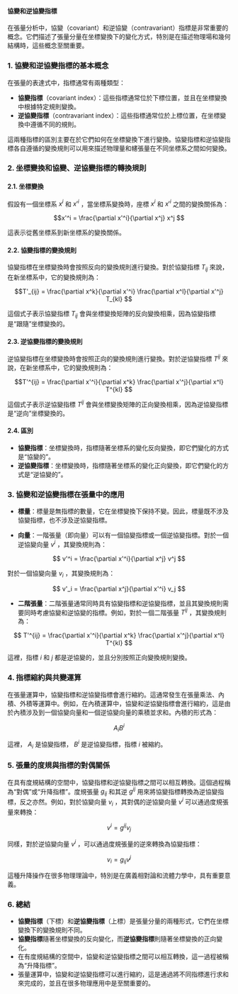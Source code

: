 #### 協變和逆協變指標

在張量分析中，協變（covariant）和逆協變（contravariant）指標是非常重要的概念。它們描述了張量分量在坐標變換下的變化方式，特別是在描述物理場和幾何結構時，這些概念至關重要。

### 1. **協變和逆協變指標的基本概念**

在張量的表達式中，指標通常有兩種類型：
- **協變指標**（covariant index）：這些指標通常位於下標位置，並且在坐標變換中根據特定規則變換。
- **逆協變指標**（contravariant index）：這些指標通常位於上標位置，在坐標變換中遵循不同的規則。

這兩種指標的區別主要在於它們如何在坐標變換下進行變換。協變指標和逆協變指標各自遵循的變換規則可以用來描述物理量和幰張量在不同坐標系之間如何變換。

### 2. **坐標變換和協變、逆協變指標的轉換規則**

#### 2.1. **坐標變換**  

假設有一個坐標系  $x^i$  和  $x'^i$ ，當坐標系變換時，座標  $x^i$  和  $x'^i$  之間的變換關係為：

```math
x'^i = \frac{\partial x'^i}{\partial x^j} x^j

```
這表示從舊坐標系到新坐標系的變換關係。

#### 2.2. **協變指標的變換規則**

協變指標在坐標變換時會按照反向的變換規則進行變換。對於協變指標  $T_{ij}$  來說，在新坐標系中，它的變換規則為：

```math
T'_{ij} = \frac{\partial x^k}{\partial x'^i} \frac{\partial x^l}{\partial x'^j} T_{kl}

```
這個式子表示協變指標  $T_{ij}$  會與坐標變換矩陣的反向變換相乘，因為協變指標是“跟隨”坐標變換的。

#### 2.3. **逆協變指標的變換規則**

逆協變指標在坐標變換時會按照正向的變換規則進行變換。對於逆協變指標  $T^{ij}$  來說，在新坐標系中，它的變換規則為：

```math
T'^{ij} = \frac{\partial x'^i}{\partial x^k} \frac{\partial x'^j}{\partial x^l} T^{kl}

```
這個式子表示逆協變指標  $T^{ij}$  會與坐標變換矩陣的正向變換相乘，因為逆協變指標是“逆向”坐標變換的。

#### 2.4. **區別**

- **協變指標**：坐標變換時，指標隨著坐標系的變化反向變換，即它們變化的方式是“協變的”。
- **逆協變指標**：坐標變換時，指標隨著坐標系的變化正向變換，即它們變化的方式是“逆協變的”。

### 3. **協變和逆協變指標在張量中的應用**

- **標量**：標量是無指標的數量，它在坐標變換下保持不變。因此，標量既不涉及協變指標，也不涉及逆協變指標。
  
- **向量**：一階張量（即向量）可以有一個協變指標或一個逆協變指標。對於一個逆協變向量  $v^i$ ，其變換規則為：

```math
  v'^i = \frac{\partial x'^i}{\partial x^j} v^j

```
  對於一個協變向量  $v_i$ ，其變換規則為：

```math
  v'_i = \frac{\partial x^j}{\partial x'^i} v_j

```

- **二階張量**：二階張量通常同時具有協變指標和逆協變指標，並且其變換規則需要同時考慮協變和逆協變的指標。例如，對於一個二階張量  $T^{ij}$ ，其變換規則為：

```math
  T'^{ij} = \frac{\partial x'^i}{\partial x^k} \frac{\partial x'^j}{\partial x^l} T^{kl}

```
  這裡，指標  $i$  和  $j$  都是逆協變的，並且分別按照正向變換規則變換。

### 4. **指標縮約與共變運算**

在張量運算中，協變指標和逆協變指標會進行縮約。這通常發生在張量乘法、內積、外積等運算中。例如，在內積運算中，協變和逆協變指標會進行縮約，這是由於內積涉及到一個協變向量和一個逆協變向量的乘積並求和。內積的形式為：

```math
A_i B^i

```
這裡， $A_i$  是協變指標， $B^i$  是逆協變指標，指標  $i$  被縮約。

### 5. **張量的度規與指標的對偶關係**

在具有度規結構的空間中，協變指標和逆協變指標之間可以相互轉換。這個過程稱為“對偶”或“升降指標”。度規張量  $g_{ij}$  和其逆  $g^{ij}$  用來將協變指標轉換為逆協變指標，反之亦然。例如，對於協變向量  $v_i$ ，其對偶的逆協變向量  $v^i$  可以通過度規張量來轉換：

```math
v^i = g^{ij} v_j

```
同樣，對於逆協變向量  $v^i$ ，可以通過度規張量的逆來轉換為協變指標：

```math
v_i = g_{ij} v^j

```
這種升降操作在很多物理理論中，特別是在廣義相對論和流體力學中，具有重要意義。

### 6. **總結**

- **協變指標**（下標）和**逆協變指標**（上標）是張量分量的兩種形式，它們在坐標變換下的變換規則不同。
- **協變指標**隨著坐標變換的反向變化，而**逆協變指標**則隨著坐標變換的正向變化。
- 在有度規結構的空間中，協變和逆協變指標之間可以相互轉換，這一過程被稱為“升降指標”。
- 張量運算中，協變和逆協變指標可以進行縮約，這是通過將不同指標進行求和來完成的，並且在很多物理應用中是至關重要的。